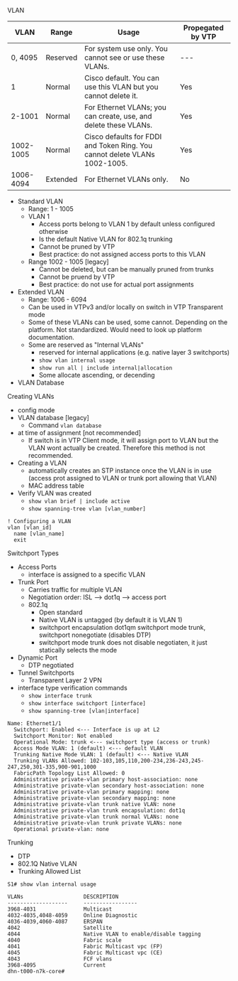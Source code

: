 VLAN


VLAN | Range | Usage | Propegated by VTP
--- | --- | --- | ---
0, 4095 | Reserved | For system use only. You cannot see or use these VLANs. | ---
1 | Normal | Cisco default. You can use this VLAN but you cannot delete it. | Yes
2-1001 | Normal | For Ethernet VLANs; you can create, use, and delete these VLANs. | Yes
1002-1005 | Normal | Cisco defaults for FDDI and Token Ring. You cannot delete VLANs 1002-1005. | Yes
1006-4094 | Extended | For Ethernet VLANs only. | No





- Standard VLAN
  - Range: 1 - 1005
  - VLAN 1
    - Access ports belong to VLAN 1 by default unless configured otherwise
    - Is the default Native VLAN for 802.1q trunking
    - Cannot be pruned by VTP
    - Best practice: do not assigned access ports to this VLAN
  - Range 1002 - 1005 [legacy]
    - Cannot be deleted, but can be manually pruned from trunks
    - Cannot be pruend by VTP
    - Best practice: do not use for actual port assignments
- Extended VLAN
  - Range: 1006 - 6094
  -  Can be used in VTPv3 and/or locally on switch in VTP Transparent mode
  - Some of these VLANs can be used, some cannot. Depending on the platform. Not standardized. Would need to look up platform documentation.
  - Some are reserved as "Internal VLANs"
    - reserved for internal applications (e.g. native layer 3 switchports)
    - `show vlan internal usage`
    - `show run all | include internal|allocation`
    - Some allocate ascending, or decending
- VLAN Database

Creating VLANs
- config mode
- VLAN database [legacy]
  - Command `vlan database`
- at time of assignment [not recommended]
  - If switch is in VTP Client mode, it will assign port to VLAN but the VLAN wont actually be created. Therefore this method is not recommended.
- Creating a VLAN
  - automatically creates an STP instance once the VLAN is in use (access prot assigned to VLAN or trunk port allowing that VLAN)
  - MAC address table
- Verify VLAN was created
  - `show vlan brief | include active`
  - `show spanning-tree vlan [vlan_number]`
  
```
! Configuring a VLAN
vlan [vlan_id]
  name [vlan_name]
  exit
```  

Switchport Types
- Access Ports
  - interface is assigned to a specific VLAN
- Trunk Port
  - Carries traffic for multiple VLAN
  - Negotiation order: ISL --> dot1q --> access port
  - 802.1q
    - Open standard
    -  Native VLAN is untagged (by default it is VLAN 1)
    - switchport encapsulation dot1qm switchport mode trunk, switchport nonegotiate (disables DTP)
    - switchport mode trunk does not disable negotiaten, it just statically selects the mode
- Dynamic Port
  - DTP negotiated
- Tunnel Switchports
  - Transparent Layer 2 VPN
- interface type verification commands
  - `show interface trunk`
  - `show interface switchport [interface]`
  - `show spanning-tree [vlan|interface]`

```
Name: Ethernet1/1
  Switchport: Enabled <--- Interface is up at L2
  Switchport Monitor: Not enabled
  Operational Mode: trunk <--- switchport type (access or trunk)
  Access Mode VLAN: 1 (default) <--- default VLAN
  Trunking Native Mode VLAN: 1 (default) <--- Native VLAN
  Trunking VLANs Allowed: 102-103,105,110,200-234,236-243,245-247,250,301-335,900-901,1000
  FabricPath Topology List Allowed: 0
  Administrative private-vlan primary host-association: none
  Administrative private-vlan secondary host-association: none
  Administrative private-vlan primary mapping: none
  Administrative private-vlan secondary mapping: none
  Administrative private-vlan trunk native VLAN: none
  Administrative private-vlan trunk encapsulation: dot1q
  Administrative private-vlan trunk normal VLANs: none
  Administrative private-vlan trunk private VLANs: none
  Operational private-vlan: none

```

Trunking
- DTP
- 802.1Q Native VLAN
- Trunking Allowed List



```
S1# show vlan internal usage

VLANs                   DESCRIPTION
-------------------     -----------------
3968-4031               Multicast
4032-4035,4048-4059     Online Diagnostic
4036-4039,4060-4087     ERSPAN
4042                    Satellite
4044                    Native VLAN to enable/disable tagging
4040                    Fabric scale
4041                    Fabric Multicast vpc (FP)
4045                    Fabric Multicast vpc (CE)
4043                    FCF vlans
3968-4095               Current
dhn-t000-n7k-core#
```





